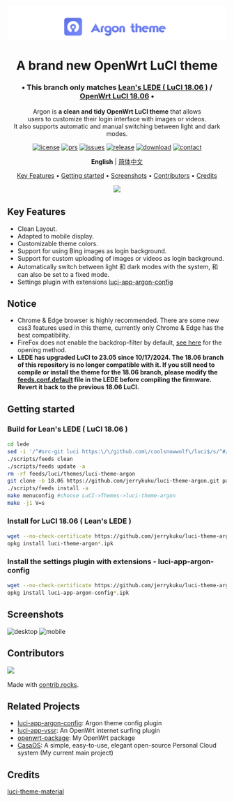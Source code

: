 <!-- markdownlint-configure-file {
  "MD013": {
    "code_blocks": false,
    "tables": false,
    "line_length":200
  },
  "MD033": false,
  "MD041": false
} -->

[license]: /LICENSE
[license-badge]: https://img.shields.io/github/license/jerrykuku/luci-theme-argon?style=flat-square&a=1
[prs]: https://github.com/jerrykuku/luci-theme-argon/pulls
[prs-badge]: https://img.shields.io/badge/PRs-welcome-brightgreen.svg?style=flat-square
[issues]: https://github.com/jerrykuku/luci-theme-argon/issues/new
[issues-badge]: https://img.shields.io/badge/Issues-welcome-brightgreen.svg?style=flat-square
[release]: https://github.com/jerrykuku/luci-theme-argon/releases
[release-badge]: https://img.shields.io/badge/release-v1.8.4-blue.svg?
[download]: https://github.com/jerrykuku/luci-theme-argon/releases
[download-badge]: https://img.shields.io/github/downloads/jerrykuku/luci-theme-argon/total?style=flat-square
[contact]: https://t.me/jerryk6
[contact-badge]: https://img.shields.io/badge/Contact-telegram-blue?style=flat-square
[en-us-link]: /README.md
[zh-cn-link]: /README_ZH.md
[en-us-release-log]: /RELEASE.md
[zh-cn-release-log]: /RELEASE_ZH.md
[config-link]: https://github.com/jerrykuku/luci-app-argon-config/releases
[lede]: https://github.com/coolsnowwolf/lede
[official-luci-18.06]: https://github.com/openwrt/luci/tree/openwrt-18.06
[immortalwrt]: https://github.com/immortalwrt/immortalwrt

<div align="center">
<img src="https://raw.githubusercontent.com/jerrykuku/staff/master/argon_title4.svg">

# A brand new OpenWrt LuCI theme
### • This branch only matches [Lean's LEDE ( LuCI 18.06 )][lede] / [OpenWrt LuCI 18.06][official-luci-18.06] •
  
Argon is **a clean and tidy OpenWrt LuCI theme** that allows<br/>
users to customize their login interface with images or videos.  
It also supports automatic and manual switching between light and dark modes.

[![license][license-badge]][license]
[![prs][prs-badge]][prs]
[![issues][issues-badge]][issues]
[![release][release-badge]][release]
[![download][download-badge]][download]
[![contact][contact-badge]][contact]

**English** |
[简体中文][zh-cn-link]

[Key Features](#key-features) •
[Getting started](#getting-started) •
[Screenshots](#screenshots) •
[Contributors](#contributors) •
[Credits](#credits)

<img src="https://raw.githubusercontent.com/jerrykuku/staff/master/argon2.gif">
</div>

## Key Features

- Clean Layout.
- Adapted to mobile display.
- Customizable theme colors.
- Support for using Bing images as login background.
- Support for custom uploading of images or videos as login background.
- Automatically switch between light 和 dark modes with the system, 和 can also be set to a fixed mode.
- Settings plugin with extensions [luci-app-argon-config][config-link]

## Notice
- Chrome & Edge browser is highly recommended. There are some new css3 features used in this theme, currently only Chrome & Edge has the best compatibility.
- FireFox does not enable the backdrop-filter by default, [see here](https://developer.mozilla.org/zh-CN/docs/Web/CSS/backdrop-filter) for the opening method.
- __LEDE has upgraded LuCI to 23.05 since 10/17/2024. The 18.06 branch of this repository is no longer compatible with it. If you still need to compile or install the theme for the 18.06 branch, please modify the [feeds.conf.default](https://github.com/coolsnowwolf/lede/blob/master/feeds.conf.default) file in the LEDE before compiling the firmware. Revert it back to the previous 18.06 LuCI.__

## Getting started

### Build for Lean's LEDE ( LuCI 18.06 )

```bash
cd lede
sed -i '/^#src-git luci https:\/\/github.com\/coolsnowwolf\/luci$/s/^#//' feeds.conf.default && sed -i '/^src-git luci https:\/\/github.com\/coolsnowwolf\/luci\.git;openwrt-23\.05$/s/^/#/' feeds.conf.default
./scripts/feeds clean
./scripts/feeds update -a
rm -rf feeds/luci/themes/luci-theme-argon
git clone -b 18.06 https://github.com/jerrykuku/luci-theme-argon.git package/downloads/luci-theme-argon
./scripts/feeds install -a
make menuconfig #choose LuCI->Themes->luci-theme-argon
make -j1 V=s
```

### Install for LuCI 18.06 ( Lean's LEDE )

```bash
wget --no-check-certificate https://github.com/jerrykuku/luci-theme-argon/releases/download/v1.8.4/luci-theme-argon_1.8.4-20241221_all.ipk
opkg install luci-theme-argon*.ipk
```

### Install the settings plugin with extensions - luci-app-argon-config

```bash
wget --no-check-certificate https://github.com/jerrykuku/luci-theme-argon/releases/download/v1.8.3/luci-app-argon-config_0.9-20220424_all.ipk
opkg install luci-app-argon-config*.ipk
```

## Screenshots

![desktop](/Screenshots/screenshot_pc.jpg)
![mobile](/Screenshots/screenshot_phone.jpg)

## Contributors

<a href="https://github.com/jerrykuku/luci-theme-argon/graphs/contributors">
  <img src="https://contrib.rocks/image?repo=jerrykuku/luci-theme-argon" />
</a>

Made with [contrib.rocks](https://contrib.rocks).

## Related Projects

- [luci-app-argon-config](https://github.com/jerrykuku/luci-app-argon-config): Argon theme config plugin
- [luci-app-vssr](https://github.com/jerrykuku/luci-app-vssr): An OpenWrt internet surfing plugin
- [openwrt-package](https://github.com/jerrykuku/openwrt-package): My OpenWrt package
- [CasaOS](https://github.com/IceWhaleTech/CasaOS): A simple, easy-to-use, elegant open-source Personal Cloud system (My current main project)

## Credits

[luci-theme-material](https://github.com/LuttyYang/luci-theme-material/)
